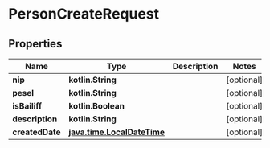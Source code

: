 
# PersonCreateRequest

## Properties
| Name | Type | Description | Notes |
| ------------ | ------------- | ------------- | ------------- |
| **nip** | **kotlin.String** |  |  [optional] |
| **pesel** | **kotlin.String** |  |  [optional] |
| **isBailiff** | **kotlin.Boolean** |  |  [optional] |
| **description** | **kotlin.String** |  |  [optional] |
| **createdDate** | [**java.time.LocalDateTime**](java.time.LocalDateTime.md) |  |  [optional] |



